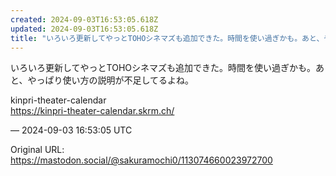 ```yaml
---
created: 2024-09-03T16:53:05.618Z
updated: 2024-09-03T16:53:05.618Z
title: "いろいろ更新してやっとTOHOシネマズも追加できた。時間を使い過ぎかも。あと、や[...]"
---
```


<p>いろいろ更新してやっとTOHOシネマズも追加できた。時間を使い過ぎかも。あと、やっぱり使い方の説明が不足してるよね。</p><p>kinpri-theater-calendar<br /><a href="https://kinpri-theater-calendar.skrm.ch/" target="_blank" rel="nofollow noopener" translate="no"><span class="invisible">https://</span><span class="ellipsis">kinpri-theater-calendar.skrm.c</span><span class="invisible">h/</span></a></p>

&mdash; 2024-09-03 16:53:05 UTC

Original URL: https://mastodon.social/@sakuramochi0/113074660023972700
